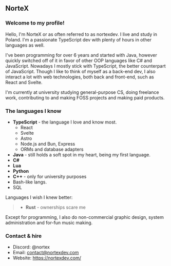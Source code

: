 ##  NorteX
### Welcome to my profile!

Hello, I'm NorteX or as often referred to as nortexdev. I live and study in Poland. I'm a passionate TypeScript dev with plenty of hours in other languages as well.

I've been programming for over 6 years and started with Java, however quickly switched off of it in favor of other OOP languages like C# and JavaScript. Nowadays I mostly stick with TypeScript, the better counterpart of JavaScript. Though I like to think of myself as a back-end dev, I also interact a lot with web technologies, both back and front-end, such as React and Svelte.

I'm currently at university studying general-purpose CS, doing freelance work, contributing to and making FOSS projects and making paid products.

### The languages I know
- **TypeScript** - the language I love and know most.
  - React
  - Svelte
  - Astro
  - Node.js and Bun, Express
  - ORMs and database adapters
- **Java** - still holds a soft spot in my heart, being my first language.
- **C#**
- **Lua**
- **Python**
- **C++** - only for university purposes
- Bash-like langs.
- SQL

Languages I wish I knew better:
> - **Rust** - ownerships scare me

Except for programming, I also do non-commercial graphic design, system administration and for-fun music making.

### Contact & hire
- Discord: @nortex
- Email: contact@nortexdev.com
- Website: https://nortexdev.com/

